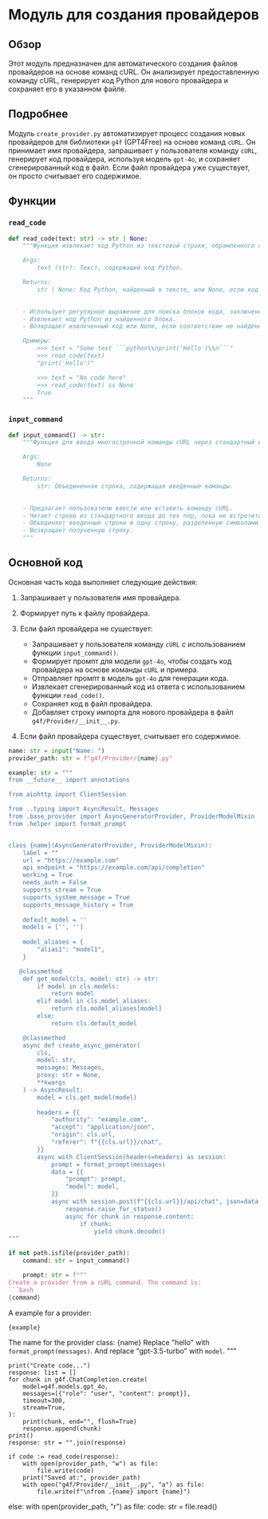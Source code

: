 # Модуль для создания провайдеров

## Обзор

Этот модуль предназначен для автоматического создания файлов провайдеров на основе команд cURL.
Он анализирует предоставленную команду cURL, генерирует код Python для нового провайдера и сохраняет его в указанном файле.

## Подробнее

Модуль `create_provider.py` автоматизирует процесс создания новых провайдеров для библиотеки `g4f` (GPT4Free) на основе команд `cURL`. Он принимает имя провайдера, запрашивает у пользователя команду `cURL`, генерирует код провайдера, используя модель `gpt-4o`, и сохраняет сгенерированный код в файл. Если файл провайдера уже существует, он просто считывает его содержимое.

## Функции

### `read_code`

```python
def read_code(text: str) -> str | None:
    """Функция извлекает код Python из текстовой строки, обрамленного символами ```.

    Args:
        text (str): Текст, содержащий код Python.

    Returns:
        str | None: Код Python, найденный в тексте, или None, если код не найден.

    
    - Использует регулярное выражение для поиска блоков кода, заключенных в тройные обратные кавычки (```).
    - Извлекает код Python из найденного блока.
    - Возвращает извлеченный код или None, если соответствие не найдено.

    Примеры:
        >>> text = "Some text ```python\\nprint('Hello')\\n```"
        >>> read_code(text)
        "print('Hello')"

        >>> text = "No code here"
        >>> read_code(text) is None
        True
    """
```

### `input_command`

```python
def input_command() -> str:
    """Функция для ввода многострочной команды cURL через стандартный ввод.

    Args:
        None

    Returns:
        str: Объединенная строка, содержащая введенные команды.

    
    - Предлагает пользователю ввести или вставить команду cURL.
    - Читает строки из стандартного ввода до тех пор, пока не встретится символ EOF (Ctrl-D или Ctrl-Z в Windows).
    - Объединяет введенные строки в одну строку, разделенную символами новой строки.
    - Возвращает полученную строку.
    """
```

## Основной код

Основная часть кода выполняет следующие действия:

1.  Запрашивает у пользователя имя провайдера.
2.  Формирует путь к файлу провайдера.
3.  Если файл провайдера не существует:

    *   Запрашивает у пользователя команду `cURL` с использованием функции `input_command()`.
    *   Формирует промпт для модели `gpt-4o`, чтобы создать код провайдера на основе команды `cURL` и примера.
    *   Отправляет промпт в модель `gpt-4o` для генерации кода.
    *   Извлекает сгенерированный код из ответа с использованием функции `read_code()`.
    *   Сохраняет код в файл провайдера.
    *   Добавляет строку импорта для нового провайдера в файл `g4f/Provider/__init__.py`.
4.  Если файл провайдера существует, считывает его содержимое.
```python
name: str = input("Name: ")
provider_path: str = f"g4f/Provider/{name}.py"

example: str = """
from __future__ import annotations

from aiohttp import ClientSession

from ..typing import AsyncResult, Messages
from .base_provider import AsyncGeneratorProvider, ProviderModelMixin
from .helper import format_prompt


class {name}(AsyncGeneratorProvider, ProviderModelMixin):
    label = ""
    url = "https://example.com"
    api_endpoint = "https://example.com/api/completion"
    working = True
    needs_auth = False
    supports_stream = True
    supports_system_message = True
    supports_message_history = True
    
    default_model = ''
    models = ['', '']
    
    model_aliases = {
        "alias1": "model1",
    }

   @classmethod
    def get_model(cls, model: str) -> str:
        if model in cls.models:
            return model
        elif model in cls.model_aliases:
            return cls.model_aliases[model]
        else:
            return cls.default_model

    @classmethod
    async def create_async_generator(
        cls,
        model: str,
        messages: Messages,
        proxy: str = None,
        **kwargs
    ) -> AsyncResult:
        model = cls.get_model(model)
        
        headers = {{
            "authority": "example.com",
            "accept": "application/json",
            "origin": cls.url,
            "referer": f"{{cls.url}}/chat",
        }}
        async with ClientSession(headers=headers) as session:
            prompt = format_prompt(messages)
            data = {{
                "prompt": prompt,
                "model": model,
            }}
            async with session.post(f"{{cls.url}}/api/chat", json=data, proxy=proxy) as response:
                response.raise_for_status()
                async for chunk in response.content:
                    if chunk:
                        yield chunk.decode()
"""

if not path.isfile(provider_path):
    command: str = input_command()

    prompt: str = f"""
Create a provider from a cURL command. The command is:
```bash
{command}
```
A example for a provider:
```python
{example}
```
The name for the provider class:
{name}
Replace "hello" with `format_prompt(messages)`.
And replace "gpt-3.5-turbo" with `model`.
"""

    print("Create code...")
    response: list = []
    for chunk in g4f.ChatCompletion.create(
        model=g4f.models.gpt_4o,
        messages=[{"role": "user", "content": prompt}],
        timeout=300,
        stream=True,
    ):
        print(chunk, end="", flush=True)
        response.append(chunk)
    print()
    response: str = "".join(response)

    if code := read_code(response):
        with open(provider_path, "w") as file:
            file.write(code)
        print("Saved at:", provider_path)
        with open("g4f/Provider/__init__.py", "a") as file:
            file.write(f"\nfrom .{name} import {name}")
else:
    with open(provider_path, "r") as file:
        code: str = file.read()